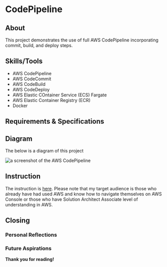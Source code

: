 # CodePipeline

## About

This project demonstrates the use of full AWS CodePipeline incorporating commit, build, and deploy steps. 

## Skills/Tools

- AWS CodePipeline
- AWS CodeCommit
- AWS CodeBuild
- AWS CodeDeploy
- AWS Elastic COntainer Service (ECS) Fargate
- AWS Elastic Container Registry (ECR)
- Docker

## Requirements & Specifications



## Diagram

The below is a diagram of this project

![a screenshot of the AWS CodePipeline ]()

## Instruction

The instruction is [here]().
Please note that my target audience is those who already have had used AWS and know how to navigate themselves on AWS Console or those who have Solution Architect Associate level of understanding in AWS. 

## Closing

### Personal Reflections


### Future Aspirations


**Thank you for reading!**

